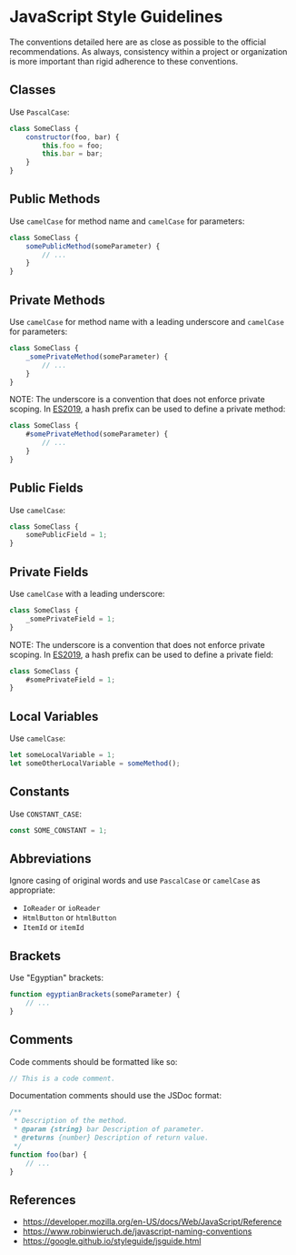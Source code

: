 # JavaScript Style Guidelines
The conventions detailed here are as close as possible to the official recommendations. As always, consistency within a project or organization is more important than rigid adherence to these conventions.

## Classes
Use `PascalCase`:
```javascript
class SomeClass {
    constructor(foo, bar) {
        this.foo = foo;
        this.bar = bar;
    }
}
```

## Public Methods
Use `camelCase` for method name and `camelCase` for parameters:
```javascript
class SomeClass {
    somePublicMethod(someParameter) {
        // ...
    }
}
```

## Private Methods
Use `camelCase` for method name with a leading underscore and `camelCase` for parameters:
```javascript
class SomeClass {
    _somePrivateMethod(someParameter) {
        // ...
    }
}
```

NOTE: The underscore is a convention that does not enforce private scoping. In [ES2019](https://developer.mozilla.org/en-US/docs/Web/JavaScript/Reference/Classes/Private_class_fields), a hash prefix can be used to define a private method:
```javascript
class SomeClass {
    #somePrivateMethod(someParameter) {
        // ...
    }
}
```

## Public Fields
Use `camelCase`:
```javascript
class SomeClass {
    somePublicField = 1;
}
```

## Private Fields
Use `camelCase` with a leading underscore:
```javascript
class SomeClass {
    _somePrivateField = 1;
}
```

NOTE: The underscore is a convention that does not enforce private scoping. In [ES2019](https://developer.mozilla.org/en-US/docs/Web/JavaScript/Reference/Classes/Private_class_fields), a hash prefix can be used to define a private field:
```javascript
class SomeClass {
    #somePrivateField = 1;
}
```

## Local Variables
Use `camelCase`:
```javascript
let someLocalVariable = 1;
let someOtherLocalVariable = someMethod();
```

## Constants
Use `CONSTANT_CASE`:
```javascript
const SOME_CONSTANT = 1;
```

## Abbreviations
Ignore casing of original words and use `PascalCase` or `camelCase` as appropriate:
- `IoReader` or `ioReader`
- `HtmlButton` or `htmlButton`
- `ItemId` or `itemId`

## Brackets
Use "Egyptian" brackets:
```javascript
function egyptianBrackets(someParameter) {
    // ...
}
```

## Comments
Code comments should be formatted like so:
```javascript
// This is a code comment.
```

Documentation comments should use the JSDoc format:
```javascript
/**
 * Description of the method.
 * @param {string} bar Description of parameter.
 * @returns {number} Description of return value.
 */
function foo(bar) {
    // ...
}
```

## References
- https://developer.mozilla.org/en-US/docs/Web/JavaScript/Reference
- https://www.robinwieruch.de/javascript-naming-conventions
- https://google.github.io/styleguide/jsguide.html